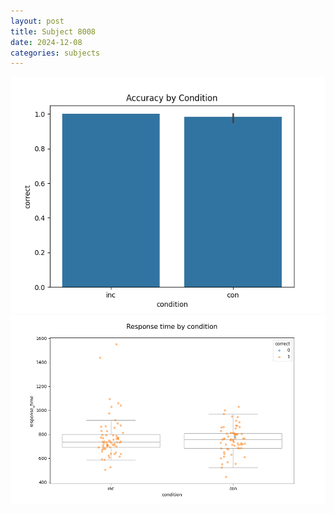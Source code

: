 ```yaml
---
layout: post
title: Subject 8008
date: 2024-12-08
categories: subjects
---
```


![](data/8008/run-4/8008_NF_acc.png)
![](data/8008/run-4/8008_NF_rt.png)
